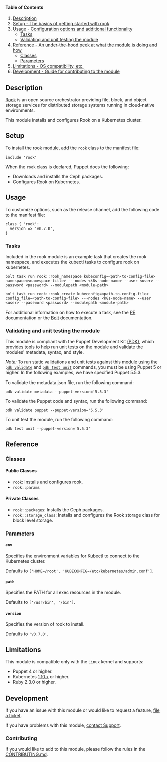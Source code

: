 #### Table of Contents

1. [Description](#description)
2. [Setup - The basics of getting started with rook](#setup)
3. [Usage - Configuration options and additional functionality](#usage)
   * [Tasks](#tasks)
   * [Validating and unit testing the module](#validating-and-unit-testing-the-module)
4. [Reference - An under-the-hood peek at what the module is doing and how](#reference)
   * [Classes](#classes)
   * [Parameters](#parameters)
5. [Limitations - OS compatibility, etc.](#limitations)
6. [Development - Guide for contributing to the module](#development)

## Description

[Rook](https://github.com/rook/rook) is an open source orchestrator providing file, block, and object storage services for distributed storage systems running in cloud-native environments.

This module installs and configures Rook on a Kubernetes cluster.

## Setup

To install the rook module, add the `rook` class to the manifest file:

```puppet
include 'rook'
```

When the `rook` class is declared, Puppet does the following:
* Downloads and installs the Ceph packages.
* Configures Rook on Kubernetes.

## Usage

To customize options, such as the release channel, add the following code to the manifest file:

```puppet
class { 'rook':
  version => 'v0.7.0',
}
```

### Tasks

Included in the rook module is an example task that creates the rook namespace, and executes the kubectl tasks to configure rook on kubernetes.

```puppet
bolt task run rook::rook_namespace kubeconfig=<path-to-config-file> namespace=<namespace-title> ---nodes <k8s-node-name> --user <user> --password <password> --modulepath <module-path>
```

```puppet
bolt task run rook::rook_create kubeconfig=<path-to-config-file> config_file=<path-to-config-file> ---nodes <k8s-node-name> --user <user> --password <password> --modulepath <module-path>
```

For additional information on how to execute a task, see the [PE](https://puppet.com/docs/pe/2018.1/running_tasks.html) documentation or the [Bolt](https://puppet.com/docs/bolt/latest/writing_tasks_and_plans.html) documentation.

### Validating and unit testing the module

This module is compliant with the Puppet Development Kit [(PDK)](https://puppet.com/docs/pdk/1.x/pdk_install.html), which provides tools to help run unit tests on the module and validate the modules' metadata, syntax, and style.

*Note:* To run static validations and unit tests against this module using the [`pdk validate`](https://puppet.com/docs/pdk/1.x/pdk_testing.html#concept-3313) and [`pdk test unit`](https://puppet.com/docs/pdk/1.x/pdk_testing.html#concept-3975) commands, you must be using Puppet 5 or higher. In the following examples, we have specified Puppet 5.5.3.

To validate the metadata.json file, run the following command:

```
pdk validate metadata --puppet-version='5.5.3'
```

To validate the Puppet code and syntax, run the following command:

```
pdk validate puppet --puppet-version='5.5.3'
```

To unit test the module, run the following command:

```
pdk test unit --puppet-version='5.5.3'
```

## Reference

### Classes

#### Public Classes

* `rook`: Installs and configures rook.
* `rook::params`

#### Private Classes

* `rook::packages`: Installs the Ceph packages.
* `rook::storage_class`: Installs and configures the Rook storage class for block level storage.

### Parameters

#### `env`

Specifies the environment variables for Kubectl to connect to the Kubernetes cluster.

Defaults to `['HOME=/root', 'KUBECONFIG=/etc/kubernetes/admin.conf']`.

#### `path`

Specifies the PATH for all exec resources in the module.

Defaults to `['/usr/bin', '/bin']`.

#### `version`

Specifies the version of rook to install.

Defaults to `'v0.7.0'`.

## Limitations

This module is compatible only with the `Linux` kernel and supports:

* Puppet 4 or higher.
* Kubernetes [1.10.x](https://github.com/kubernetes/kubernetes/blob/master/CHANGELOG.md#v160) or higher.
* Ruby 2.3.0 or higher.

## Development

If you have an issue with this module or would like to request a feature, [file a ticket](https://tickets.puppetlabs.com/browse/MODULES/).

If you have problems with this module, [contact Support](https://puppet.com/support-services/customer-support).

### Contributing

If you would like to add to this module, please follow the rules in the [CONTRIBUTING.md](https://github.com/puppetlabs/puppetlabs-rook/blob/master/CONTRIBUTING.md).
